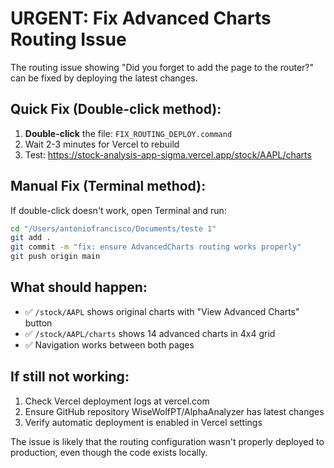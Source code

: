 # URGENT: Fix Advanced Charts Routing Issue

The routing issue showing "Did you forget to add the page to the router?" can be fixed by deploying the latest changes.

## Quick Fix (Double-click method):

1. **Double-click** the file: `FIX_ROUTING_DEPLOY.command`
2. Wait 2-3 minutes for Vercel to rebuild
3. Test: https://stock-analysis-app-sigma.vercel.app/stock/AAPL/charts

## Manual Fix (Terminal method):

If double-click doesn't work, open Terminal and run:

```bash
cd "/Users/antoniofrancisco/Documents/teste 1"
git add .
git commit -m "fix: ensure AdvancedCharts routing works properly"
git push origin main
```

## What should happen:

- ✅ `/stock/AAPL` shows original charts with "View Advanced Charts" button
- ✅ `/stock/AAPL/charts` shows 14 advanced charts in 4x4 grid
- ✅ Navigation works between both pages

## If still not working:

1. Check Vercel deployment logs at vercel.com
2. Ensure GitHub repository WiseWolfPT/AlphaAnalyzer has latest changes
3. Verify automatic deployment is enabled in Vercel settings

The issue is likely that the routing configuration wasn't properly deployed to production, even though the code exists locally.